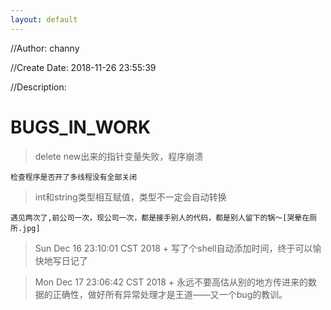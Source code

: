 ```yaml
---
layout: default
---
```


//Author: channy

//Create Date: 2018-11-26 23:55:39

//Description: 

# BUGS_IN_WORK

> delete new出来的指针变量失败，程序崩溃
	
	检查程序是否开了多线程没有全部关闭

> int和string类型相互赋值，类型不一定会自动转换
	
	遇见两次了,前公司一次，现公司一次，都是接手别人的代码，都是别人留下的锅～[哭晕在厕所.jpg]

> Sun Dec 16 23:10:01 CST 2018 + 写了个shell自动添加时间，终于可以愉快地写日记了

> Mon Dec 17 23:06:42 CST 2018 + 永远不要高估从别的地方传进来的数据的正确性，做好所有异常处理才是王道——又一个bug的教训。
